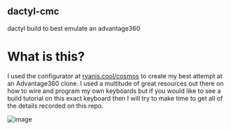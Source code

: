 ## dactyl-cmc
 dactyl build to best emulate an advantage360

# What is this?
 I used the configurator at [ryanis.cool/cosmos](https://ryanis.cool/cosmos/) to create my best attempt at an Advantage360 clone.
 I used a multitude of great resources out there on how to wire and program my own keyboards but
 if you would like to see a build tutorial on this exact keyboard then I will try to make time to
 get all of the details recorded on this repo. 

![image](https://imgur.com/a/NdqoIzp.jpg)
